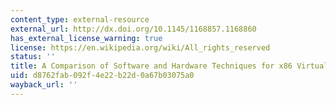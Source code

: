 ```yaml
---
content_type: external-resource
external_url: http://dx.doi.org/10.1145/1168857.1168860
has_external_license_warning: true
license: https://en.wikipedia.org/wiki/All_rights_reserved
status: ''
title: A Comparison of Software and Hardware Techniques for x86 Virtualization
uid: d8762fab-092f-4e22-b22d-0a67b03075a0
wayback_url: ''
---
```


